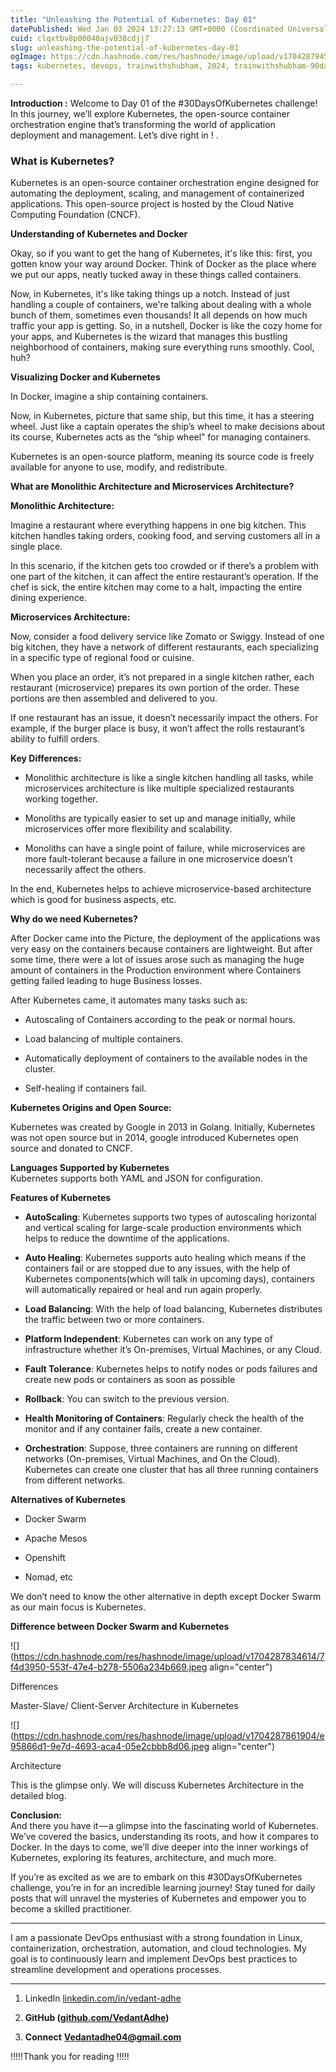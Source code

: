 ```yaml
---
title: "Unleashing the Potential of Kubernetes: Day 01"
datePublished: Wed Jan 03 2024 13:27:13 GMT+0000 (Coordinated Universal Time)
cuid: clqxtbv8p00040ajv038cdjj7
slug: unleashing-the-potential-of-kubernetes-day-01
ogImage: https://cdn.hashnode.com/res/hashnode/image/upload/v1704287945069/09b4f941-a7ee-4bee-bc6a-2af0308f64c3.jpeg
tags: kubernetes, devops, trainwithshubham, 2024, trainwithshubham-90daysofdevopschallenge-linux-opensource-technology-operatingsystem-90daysdevops-devopscommunity-devopsfodnahai-hiring-immediatejoiners-devopsengineer-cloudcomputing-cloudtechnology-continuousintegration-continuousdelivery-terraweek-community-twsstudentscholarship-developertools-linkedin-linuxcommands-shellscripting-scripting-awscommunity-awscommunityday-aws, vedops

---
```


**Introduction :** Welcome to Day 01 of the #30DaysOfKubernetes challenge! In this journey, we’ll explore Kubernetes, the open-source container orchestration engine that’s transforming the world of application deployment and management. Let’s dive right in ! .

### **What is Kubernetes?**

Kubernetes is an open-source container orchestration engine designed for automating the deployment, scaling, and management of containerized applications. This open-source project is hosted by the Cloud Native Computing Foundation (CNCF).

**Understanding of Kubernetes and Docker**

Okay, so if you want to get the hang of Kubernetes, it's like this: first, you gotten know your way around Docker. Think of Docker as the place where we put our apps, neatly tucked away in these things called containers.

Now, in Kubernetes, it's like taking things up a notch. Instead of just handling a couple of containers, we're talking about dealing with a whole bunch of them, sometimes even thousands! It all depends on how much traffic your app is getting. So, in a nutshell, Docker is like the cozy home for your apps, and Kubernetes is the wizard that manages this bustling neighborhood of containers, making sure everything runs smoothly. Cool, huh?

**Visualizing Docker and Kubernetes**

In Docker, imagine a ship containing containers.

Now, in Kubernetes, picture that same ship, but this time, it has a steering wheel. Just like a captain operates the ship’s wheel to make decisions about its course, Kubernetes acts as the “ship wheel” for managing containers.

Kubernetes is an open-source platform, meaning its source code is freely available for anyone to use, modify, and redistribute.

**What are Monolithic Architecture and Microservices Architecture?**

**Monolithic Architecture:**

Imagine a restaurant where everything happens in one big kitchen. This kitchen handles taking orders, cooking food, and serving customers all in a single place.

In this scenario, if the kitchen gets too crowded or if there’s a problem with one part of the kitchen, it can affect the entire restaurant’s operation. If the chef is sick, the entire kitchen may come to a halt, impacting the entire dining experience.

**Microservices Architecture:**

Now, consider a food delivery service like Zomato or Swiggy. Instead of one big kitchen, they have a network of different restaurants, each specializing in a specific type of regional food or cuisine.

When you place an order, it’s not prepared in a single kitchen rather, each restaurant (microservice) prepares its own portion of the order. These portions are then assembled and delivered to you.

If one restaurant has an issue, it doesn’t necessarily impact the others. For example, if the burger place is busy, it won’t affect the rolls restaurant’s ability to fulfill orders.

**Key Differences:**

* Monolithic architecture is like a single kitchen handling all tasks, while microservices architecture is like multiple specialized restaurants working together.
    
* Monoliths are typically easier to set up and manage initially, while microservices offer more flexibility and scalability.
    
* Monoliths can have a single point of failure, while microservices are more fault-tolerant because a failure in one microservice doesn’t necessarily affect the others.
    

In the end, Kubernetes helps to achieve microservice-based architecture which is good for business aspects, etc.

**Why do we need Kubernetes?**

After Docker came into the Picture, the deployment of the applications was very easy on the containers because containers are lightweight. But after some time, there were a lot of issues arose such as managing the huge amount of containers in the Production environment where Containers getting failed leading to huge Business losses.

After Kubernetes came, it automates many tasks such as:

* Autoscaling of Containers according to the peak or normal hours.
    
* Load balancing of multiple containers.
    
* Automatically deployment of containers to the available nodes in the cluster.
    
* Self-healing if containers fail.
    

**Kubernetes Origins and Open Source:**

Kubernetes was created by Google in 2013 in Golang. Initially, Kubernetes was not open source but in 2014, google introduced Kubernetes open source and donated to CNCF.

**Languages Supported by Kubernetes**  
Kubernetes supports both YAML and JSON for configuration.

**Features of Kubernetes**

* **AutoScaling**: Kubernetes supports two types of autoscaling horizontal and vertical scaling for large-scale production environments which helps to reduce the downtime of the applications.
    
* **Auto Healing**: Kubernetes supports auto healing which means if the containers fail or are stopped due to any issues, with the help of Kubernetes components(which will talk in upcoming days), containers will automatically repaired or heal and run again properly.
    
* **Load Balancing**: With the help of load balancing, Kubernetes distributes the traffic between two or more containers.
    
* **Platform Independent**: Kubernetes can work on any type of infrastructure whether it’s On-premises, Virtual Machines, or any Cloud.
    
* **Fault Tolerance**: Kubernetes helps to notify nodes or pods failures and create new pods or containers as soon as possible
    
* **Rollback**: You can switch to the previous version.
    
* **Health Monitoring of Containers**: Regularly check the health of the monitor and if any container fails, create a new container.
    
* **Orchestration**: Suppose, three containers are running on different networks (On-premises, Virtual Machines, and On the Cloud). Kubernetes can create one cluster that has all three running containers from different networks.
    

**Alternatives of Kubernetes**

* Docker Swarm
    
* Apache Mesos
    
* Openshift
    
* Nomad, etc
    

We don’t need to know the other alternative in depth except Docker Swarm as our main focus is Kubernetes.

**Difference between Docker Swarm and Kubernetes**

![](https://cdn.hashnode.com/res/hashnode/image/upload/v1704287834614/7f4d3950-553f-47e4-b278-5506a234b669.jpeg align="center")

Differences

Master-Slave/ Client-Server Architecture in Kubernetes

![](https://cdn.hashnode.com/res/hashnode/image/upload/v1704287861904/e95866d1-9e7d-4693-aca4-05e2cbbb8d06.jpeg align="center")

Architecture

This is the glimpse only. We will discuss Kubernetes Architecture in the detailed blog.

**Conclusion:**  
And there you have it — a glimpse into the fascinating world of Kubernetes. We’ve covered the basics, understanding its roots, and how it compares to Docker. In the days to come, we’ll dive deeper into the inner workings of Kubernetes, exploring its features, architecture, and much more.

If you’re as excited as we are to embark on this #30DaysOfKubernetes challenge, you’re in for an incredible learning journey! Stay tuned for daily posts that will unravel the mysteries of Kubernetes and empower you to become a skilled practitioner.

---

I am a passionate DevOps enthusiast with a strong foundation in Linux, containerization, orchestration, automation, and cloud technologies. My goal is to continuously learn and implement DevOps best practices to streamline development and operations processes.

---

1. LinkedIn [linkedin.com/in/vedant-adhe](https://www.linkedin.com/in/vedant-adhe)
    
2. **GitHub (**[**github.com/VedantAdhe**](http://linkedin.com/in/vedant-adhe-4683b0192)**)**
    
3. **Connect** [**Vedantadhe04@gmail.com**](http://linkedin.com/in/vedant-adhe-4683b0192)
    

!!!!!Thank you for reading !!!!!